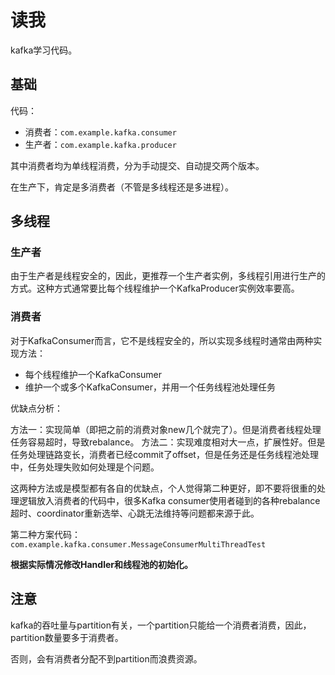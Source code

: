 # 读我

kafka学习代码。

## 基础

代码：

* 消费者：`com.example.kafka.consumer`
* 生产者：`com.example.kafka.producer`

其中消费者均为单线程消费，分为手动提交、自动提交两个版本。

在生产下，肯定是多消费者（不管是多线程还是多进程）。

## 多线程

### 生产者

由于生产者是线程安全的，因此，更推荐一个生产者实例，多线程引用进行生产的方式。这种方式通常要比每个线程维护一个KafkaProducer实例效率要高。

### 消费者

对于KafkaConsumer而言，它不是线程安全的，所以实现多线程时通常由两种实现方法：

* 每个线程维护一个KafkaConsumer
* 维护一个或多个KafkaConsumer，并用一个任务线程池处理任务

优缺点分析：

方法一：实现简单（即把之前的消费对象new几个就完了）。但是消费者线程处理任务容易超时，导致rebalance。
方法二：实现难度相对大一点，扩展性好。但是任务处理链路变长，消费者已经commit了offset，但是任务还是任务线程池处理中，任务处理失败如何处理是个问题。


这两种方法或是模型都有各自的优缺点，个人觉得第二种更好，即不要将很重的处理逻辑放入消费者的代码中，很多Kafka consumer使用者碰到的各种rebalance超时、coordinator重新选举、心跳无法维持等问题都来源于此。

第二种方案代码：`com.example.kafka.consumer.MessageConsumerMultiThreadTest`

**根据实际情况修改Handler和线程池的初始化。**

## 注意

kafka的吞吐量与partition有关，一个partition只能给一个消费者消费，因此，partition数量要多于消费者。

否则，会有消费者分配不到partition而浪费资源。